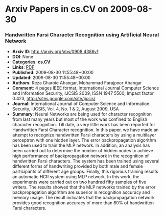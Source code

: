 # Arxiv Papers in cs.CV on 2009-08-30
### Handwritten Farsi Character Recognition using Artificial Neural Network
- **Arxiv ID**: http://arxiv.org/abs/0908.4386v1
- **DOI**: None
- **Categories**: **cs.CV**
- **Links**: [PDF](http://arxiv.org/pdf/0908.4386v1)
- **Published**: 2009-08-30 11:55:48+00:00
- **Updated**: 2009-08-30 11:55:48+00:00
- **Authors**: Reza Gharoie Ahangar, Mohammad Farajpoor Ahangar
- **Comment**: 4 pages IEEE format, International Journal Computer Science and
  Information Security, IJCSIS 2009, ISSN 1947 5500, Impact factor 0.423,
  http://sites.google.com/site/ijcsis/
- **Journal**: International Journal of Computer Science and Information
  Security, IJCSIS, Vol. 4, No. 1 & 2, August 2009, USA
- **Summary**: Neural Networks are being used for character recognition from last many years but most of the work was confined to English character recognition. Till date, a very little work has been reported for Handwritten Farsi Character recognition. In this paper, we have made an attempt to recognize handwritten Farsi characters by using a multilayer perceptron with one hidden layer. The error backpropagation algorithm has been used to train the MLP network. In addition, an analysis has been carried out to determine the number of hidden nodes to achieve high performance of backpropagation network in the recognition of handwritten Farsi characters. The system has been trained using several different forms of handwriting provided by both male and female participants of different age groups. Finally, this rigorous training results an automatic HCR system using MLP network. In this work, the experiments were carried out on two hundred fifty samples of five writers. The results showed that the MLP networks trained by the error backpropagation algorithm are superior in recognition accuracy and memory usage. The result indicates that the backpropagation network provides good recognition accuracy of more than 80% of handwritten Farsi characters.



